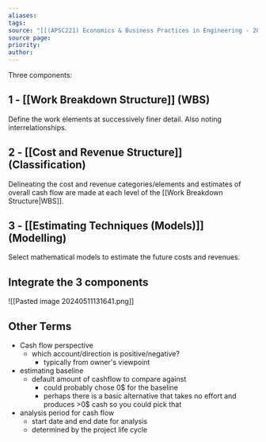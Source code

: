 ```yaml
---
aliases: 
tags: 
source: "[[(APSC221) Economics & Business Practices in Engineering - 2022 version.pdf#page=54&selection=53,0,53,22|(APSC221) Economics & Business Practices in Engineering - 2022 version, page 54]]"
source page: 
priority: 
author:
---
```

Three components:
## 1 - [[Work Breakdown Structure]] (WBS)
Define the work elements at successively finer detail. Also noting interrelationships.
## 2 - [[Cost and Revenue Structure]] (Classification)
Delineating the cost and revenue categories/elements and estimates of overall cash flow are made at each level of the [[Work Breakdown Structure|WBS]].
## 3 - [[Estimating Techniques (Models)]] (Modelling)
Select mathematical models to estimate the future costs and revenues.
## Integrate the 3 components

![[Pasted image 20240511131641.png]]
## Other Terms
- Cash flow perspective
    - which account/direction is positive/negative?
        - typically from owner's viewpoint
- estimating baseline
    - default amount of cashflow to compare against
        - could probably chose 0$ for the baseline 
        - perhaps there is a basic alternative that takes no effort and produces >0$ cash so you could pick that
- analysis period for cash flow 
    - start date and end date for analysis
    - determined by the project life cycle
 
